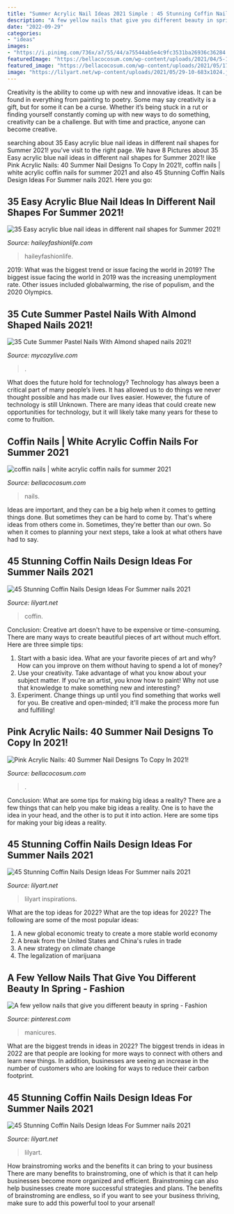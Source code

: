 ```yaml
---
title: "Summer Acrylic Nail Ideas 2021 Simple : 45 Stunning Coffin Nails Design Ideas For Summer Nails 2021"
description: "A few yellow nails that give you different beauty in spring"
date: "2022-09-29"
categories:
- "ideas"
images:
- "https://i.pinimg.com/736x/a7/55/44/a75544ab5e4c9fc3531ba26936c36284.jpg"
featuredImage: "https://bellacocosum.com/wp-content/uploads/2021/04/5-15.jpg"
featured_image: "https://bellacocosum.com/wp-content/uploads/2021/05/17-21.jpg"
image: "https://lilyart.net/wp-content/uploads/2021/05/29-10-683x1024.jpg"
---
```



Creativity is the ability to come up with new and innovative ideas. It can be found in everything from painting to poetry. Some may say creativity is a gift, but for some it can be a curse. Whether it’s being stuck in a rut or finding yourself constantly coming up with new ways to do something, creativity can be a challenge. But with time and practice, anyone can become creative.

	

		
searching about 35 Easy acrylic blue nail ideas in different nail shapes for Summer 2021! you've visit to the right page. We have 8 Pictures about 35 Easy acrylic blue nail ideas in different nail shapes for Summer 2021! like Pink Acrylic Nails: 40 Summer Nail Designs To Copy In 2021!, coffin nails | white acrylic coffin nails for summer 2021 and also 45 Stunning Coffin Nails Design Ideas For Summer nails 2021. Here you go:
		
    
## 35 Easy Acrylic Blue Nail Ideas In Different Nail Shapes For Summer 2021!

<img loading=lazy src="https://haileyfashionlife.com/wp-content/uploads/2021/04/26-5-683x1024.jpg" onerror="this.onerror=null;this.src='https://tse3.mm.bing.net/th?id=OIP.mtLYFk6GDWT3LOwrdzCeMQHaLG&amp;pid=15.1';" alt="35 Easy acrylic blue nail ideas in different nail shapes for Summer 2021!">

_Source: haileyfashionlife.com_

>haileyfashionlife. 

	

2019: What was the biggest trend or issue facing the world in 2019?
The biggest issue facing the world in 2019 was the increasing unemployment rate. Other issues included globalwarming, the rise of populism, and the 2020 Olympics.

    
## 35 Cute Summer Pastel Nails With Almond Shaped Nails 2021!

<img loading=lazy src="https://mycozylive.com/wp-content/uploads/2021/04/82-683x1024.jpg" onerror="this.onerror=null;this.src='https://tse4.mm.bing.net/th?id=OIP.WZ8S7ZH_PYSPD1CLXSCK_AHaLG&amp;pid=15.1';" alt="35 Cute Summer Pastel Nails With Almond shaped nails 2021!">

_Source: mycozylive.com_

>. 

	

What does the future hold for technology?
Technology has always been a critical part of many people’s lives. It has allowed us to do things we never thought possible and has made our lives easier. However, the future of technology is still Unknown. There are many ideas that could create new opportunities for technology, but it will likely take many years for these to come to fruition.

    
## Coffin Nails | White Acrylic Coffin Nails For Summer 2021

<img loading=lazy src="https://bellacocosum.com/wp-content/uploads/2021/04/5-15.jpg" onerror="this.onerror=null;this.src='https://tse2.mm.bing.net/th?id=OIP.tlwLhFasU_zBU5CkoXRTBgHaLH&amp;pid=15.1';" alt="coffin nails | white acrylic coffin nails for summer 2021">

_Source: bellacocosum.com_

>nails. 

	

Ideas are important, and they can be a big help when it comes to getting things done. But sometimes they can be hard to come by. That's where ideas from others come in. Sometimes, they're better than our own. So when it comes to planning your next steps, take a look at what others have had to say.

    
## 45 Stunning Coffin Nails Design Ideas For Summer Nails 2021

<img loading=lazy src="https://lilyart.net/wp-content/uploads/2021/05/30-10-768x1152.jpg" onerror="this.onerror=null;this.src='https://tse2.mm.bing.net/th?id=OIP.UkYVWz9kCjanqbSK-ADa5gHaLH&amp;pid=15.1';" alt="45 Stunning Coffin Nails Design Ideas For Summer nails 2021">

_Source: lilyart.net_

>coffin. 

	

Conclusion:
Creative art doesn't have to be expensive or time-consuming. There are many ways to create beautiful pieces of art without much effort. Here are three simple tips: 
1) Start with a basic idea. What are your favorite pieces of art and why? How can you improve on them without having to spend a lot of money? 
2) Use your creativity. Take advantage of what you know about your subject matter. If you're an artist, you know how to paint! Why not use that knowledge to make something new and interesting? 
3) Experiment. Change things up until you find something that works well for you. Be creative and open-minded; it'll make the process more fun and fulfilling!

    
## Pink Acrylic Nails: 40 Summer Nail Designs To Copy In 2021!

<img loading=lazy src="https://bellacocosum.com/wp-content/uploads/2021/05/17-21.jpg" onerror="this.onerror=null;this.src='https://tse4.mm.bing.net/th?id=OIP.ROuwJc8GeEZXKL__UwjAlgHaLH&amp;pid=15.1';" alt="Pink Acrylic Nails: 40 Summer Nail Designs To Copy In 2021!">

_Source: bellacocosum.com_

>. 

	

Conclusion: What are some tips for making big ideas a reality?
There are a few things that can help you make big ideas a reality. One is to have the idea in your head, and the other is to put it into action. Here are some tips for making your big ideas a reality.

    
## 45 Stunning Coffin Nails Design Ideas For Summer Nails 2021

<img loading=lazy src="https://lilyart.net/wp-content/uploads/2021/05/32-10-683x1024.jpg" onerror="this.onerror=null;this.src='https://tse1.mm.bing.net/th?id=OIP.pW8jaIAZo08FJJsm61HgPAHaLG&amp;pid=15.1';" alt="45 Stunning Coffin Nails Design Ideas For Summer nails 2021">

_Source: lilyart.net_

>lilyart inspirations. 

	

What are the top ideas for 2022?
What are the top ideas for 2022? The following are some of the most popular ideas: 
1. A new global economic treaty to create a more stable world economy 
2. A break from the United States and China's rules in trade 
3. A new strategy on climate change 
4. The legalization of marijuana 

    
## A Few Yellow Nails That Give You Different Beauty In Spring - Fashion

<img loading=lazy src="https://i.pinimg.com/736x/a7/55/44/a75544ab5e4c9fc3531ba26936c36284.jpg" onerror="this.onerror=null;this.src='https://tse1.mm.bing.net/th?id=OIP.2jsnvmBhZYlpo2c4g6G9uAHaLH&amp;pid=15.1';" alt="A few yellow nails that give you different beauty in spring - Fashion">

_Source: pinterest.com_

>manicures. 

	

What are the biggest trends in ideas in 2022?
The biggest trends in ideas in 2022 are that people are looking for more ways to connect with others and learn new things. In addition, businesses are seeing an increase in the number of customers who are looking for ways to reduce their carbon footprint.

    
## 45 Stunning Coffin Nails Design Ideas For Summer Nails 2021

<img loading=lazy src="https://lilyart.net/wp-content/uploads/2021/05/29-10-683x1024.jpg" onerror="this.onerror=null;this.src='https://tse3.mm.bing.net/th?id=OIP.DDsMFNWr558pqutAq_Qk2wHaLG&amp;pid=15.1';" alt="45 Stunning Coffin Nails Design Ideas For Summer nails 2021">

_Source: lilyart.net_

>lilyart. 

	

How brainstroming works and the benefits it can bring to your business
There are many benefits to brainstroming, one of which is that it can help businesses become more organized and efficient. Brainstroming can also help businesses create more successful strategies and plans. The benefits of brainstroming are endless, so if you want to see your business thriving, make sure to add this powerful tool to your arsenal!

